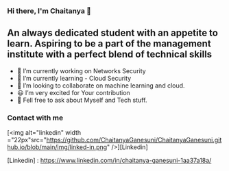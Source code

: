 ### Hi there, I'm Chaitanya 👋

## An always dedicated student with an appetite to learn. Aspiring to be a part of the management institute with a perfect blend of technical skills


- 🔭 I’m currently working on Networks Security
- 🌱 I’m currently learning - Cloud Security
- 👯 I’m looking to collaborate on machine learning and cloud.
- 😃 I’m very excited for Your contribution
- 💬 Fell free to ask about Myself and Tech stuff.

### Contact with me

[<img alt="linkedin" width ="22px"src="https://github.com/ChaitanyaGanesuni/ChaitanyaGanesuni.github.io/blob/main/img/linked-in.png" />][Linkedin]



[Linkedin] : https://www.linkedin.com/in/chaitanya-ganesuni-1aa37a18a/
